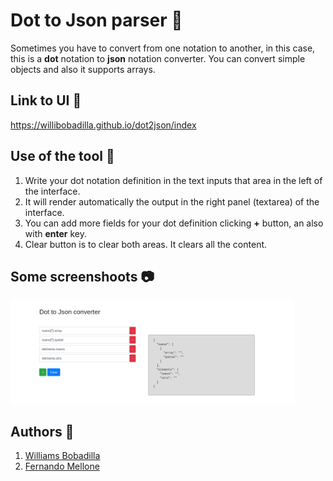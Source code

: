 # Dot to Json parser :rocket:

Sometimes you have to convert from one notation to another, in this case, this is a **dot** notation to **json** notation converter. You can convert simple objects and also it supports arrays.

## Link to UI :link:

https://willibobadilla.github.io/dot2json/index

## Use of the tool :hammer:

1. Write your dot notation definition in the text inputs that area in the left of the interface.
2. It will render automatically the output in the right panel (textarea) of the interface.
3. You can add more fields for your dot definition clicking **+** button, an also with **enter** key.
4. Clear button is to clear both areas. It clears all the content.

## Some screenshoots :camera:

<p float="left">
<img src="https://github.com/WilliBobadilla/dot2json/blob/master/screenshoots/img1.png"  width="90%" height="70%" />
</p>

## Authors :man:

1. [Williams Bobadilla]()
2. [Fernando Mellone]()
